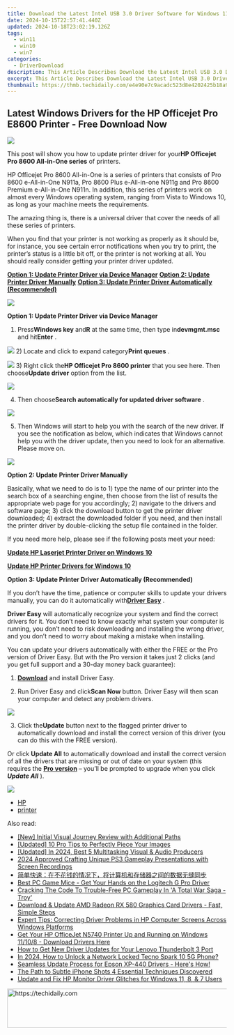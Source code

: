```yaml
---
title: Download the Latest Intel USB 3.0 Driver Software for Windows 11
date: 2024-10-15T22:57:41.440Z
updated: 2024-10-18T23:02:19.126Z
tags:
  - win11
  - win10
  - win7
categories:
  - DriverDownload
description: This Article Describes Download the Latest Intel USB 3.0 Driver Software for Windows 11
excerpt: This Article Describes Download the Latest Intel USB 3.0 Driver Software for Windows 11
thumbnail: https://thmb.techidaily.com/e4e90e7c9acadc523d8e4202425b18a9d8056d3f1cd618361a73d2cd13f94e4f.jpg
---
```


## Latest Windows Drivers for the HP Officejet Pro E8600 Printer - Free Download Now

![](https://ssl-product-images.www8-hp.com/digmedialib/prodimg/lowres/c02926047.png)

 This post will show you how to update printer driver for your**HP Officejet Pro 8600 All-in-One series** of printers.

 HP Officejet Pro 8600 All-in-One is a series of printers that consists of Pro 8600 e-All-in-One N911a, Pro 8600 Plus e-All-in-one N911g and Pro 8600 Premium e-All-in-One N911n. In addition, this series of printers work on almost every Windows operating system, ranging from Vista to Windows 10, as long as your machine meets the requirements.

 The amazing thing is, there is a universal driver that cover the needs of all these series of printers.

 When you find that your printer is not working as properly as it should be, for instance, you see certain error notifications when you try to print, the printer’s status is a little bit off, or the printer is not working at all. You should really consider getting your printer driver updated.

[**Option 1: Update Printer Driver via Device Manager**](https://tools.techidaily.com/drivereasy/download/)
[**Option 2: Update Printer Driver Manually**](https://tools.techidaily.com/drivereasy/download/)
[**Option 3: Update Printer Driver Automatically (Recommended)**](https://www.drivereasy.com/knowledge/hp-officejet-pro-8600-printer-driver-download-for-windows/#3)

![](https://images.drivereasy.com/wp-content/uploads/2017/05/img_590809f687953.jpg)

 **Option 1: Update Printer Driver via Device Manager**

 1) Press**Windows key** and**R** at the same time, then type in**devmgmt.msc** and hit**Enter** .

![](https://images.drivereasy.com/wp-content/uploads/2017/05/img_5907fef252f36.png)
 2) Locate and click to expand category**Print queues** .

![](https://images.drivereasy.com/wp-content/uploads/2017/05/img_590802e3114a1.jpg)
 3) Right click the**HP Officejet Pro 8600 printer** that you see here. Then choose**Update driver** option from the list.

![](https://images.drivereasy.com/wp-content/uploads/2017/05/img_59080a9f4559f.png)

 4) Then choose**Search automatically for updated driver software** .

![](https://images.drivereasy.com/wp-content/uploads/2017/05/img_59080b75a70a9.jpg)

 5) Then Windows will start to help you with the search of the new driver. If you see the notification as below, which indicates that Windows cannot help you with the driver update, then you need to look for an alternative. Please move on.

![](https://images.drivereasy.com/wp-content/uploads/2017/05/img_59082342e5590.jpg)

 **Option 2: Update Printer Driver Manually**

 Basically, what we need to do is to 1) type the name of our printer into the search box of a searching engine, then choose from the list of results the appropriate web page for you accordingly; 2) navigate to the drivers and software page; 3) click the download button to get the printer driver downloaded; 4) extract the downloaded folder if you need, and then install the printer driver by double-clicking the setup file contained in the folder.

 If you need more help, please see if the following posts meet your need:

[**Update HP Laserjet Printer Driver on Windows 10**](https://tools.techidaily.com/drivereasy/download/)

[**Update HP Printer Drivers for Windows 10**](https://tools.techidaily.com/drivereasy/download/)

**Option 3: Update Printer Driver Automatically (Recommended)**

 If you don’t have the time, patience or computer skills to update your drivers manually, you can do it automatically with[**Driver Easy**](https://tools.techidaily.com/drivereasy/download/) .

**Driver Easy** will automatically recognize your system and find the correct drivers for it. You don’t need to know exactly what system your computer is running, you don’t need to risk downloading and installing the wrong driver, and you don’t need to worry about making a mistake when installing.

 You can update your drivers automatically with either the FREE or the Pro version of Driver Easy. But with the Pro version it takes just 2 clicks (and you get full support and a 30-day money back guarantee):

 1) **[Download](https://tools.techidaily.com/drivereasy/download/)**  and install Driver Easy.

 2) Run Driver Easy and click**Scan Now** button. Driver Easy will then scan your computer and detect any problem drivers.

![](https://images.drivereasy.com/wp-content/uploads/2017/05/img_59082b9478bec.png)

 3) Click the**Update** button next to the flagged printer driver to automatically download and install the correct version of this driver (you can do this with the FREE version).

 Or click **Update All** to automatically download and install the correct version of all the drivers that are missing or out of date on your system (this requires the **[Pro version](https://tools.techidaily.com/drivereasy/download/)**  – you’ll be prompted to upgrade when you click _**Update All**_ ).

![](https://images.drivereasy.com/wp-content/uploads/2017/05/img_59082b8eb2887.jpg)

* [HP](https://tools.techidaily.com/drivereasy/download/)
* [printer](https://tools.techidaily.com/drivereasy/download/)

<ins class="adsbygoogle"
     style="display:block"
     data-ad-format="autorelaxed"
     data-ad-client="ca-pub-7571918770474297"
     data-ad-slot="1223367746"></ins>

<ins class="adsbygoogle"
     style="display:block"
     data-ad-client="ca-pub-7571918770474297"
     data-ad-slot="8358498916"
     data-ad-format="auto"
     data-full-width-responsive="true"></ins>

<span class="atpl-alsoreadstyle">Also read:</span>
<div><ul>
<li><a href="https://screen-video-capture.techidaily.com/new-initial-visual-journey-review-with-additional-paths/"><u>[New] Initial Visual Journey Review with Additional Paths</u></a></li>
<li><a href="https://extra-information.techidaily.com/updated-10-pro-tips-to-perfectly-piece-your-images/"><u>[Updated] 10 Pro Tips to Perfectly Piece Your Images</u></a></li>
<li><a href="https://fox-glue.techidaily.com/updated-in-2024-best-5-multitasking-visual-and-audio-producers/"><u>[Updated] In 2024, Best 5 Multitasking Visual & Audio Producers</u></a></li>
<li><a href="https://screen-mirroring-recording.techidaily.com/2024-approved-crafting-unique-ps3-gameplay-presentations-with-screen-recordings/"><u>2024 Approved Crafting Unique PS3 Gameplay Presentations with Screen Recordings</u></a></li>
<li><a href="https://win-community.techidaily.com/566a5y2v5bplusr6ycf77ya5zyo5lin6iqx6zkx55qe5oof5ya15lil77ym5bcg6k6h566x5py65zkm5a2y5yko5zmo5lml6ze055qe5pww5o2u5peg57yd5zcm5q2l/"><u>简单快速：在不花钱的情况下，将计算机和存储器之间的数据无缝同步</u></a></li>
<li><a href="https://driver-download.techidaily.com/best-pc-game-mice-get-your-hands-on-the-logitech-g-pro-driver/"><u>Best PC Game Mice - Get Your Hands on the Logitech G Pro Driver</u></a></li>
<li><a href="https://win-answers.techidaily.com/cracking-the-code-to-trouble-free-pc-gameplay-in-a-total-war-saga-troy/"><u>Cracking The Code To Trouble-Free PC Gameplay In 'A Total War Saga - Troy'</u></a></li>
<li><a href="https://driver-download.techidaily.com/1722958474510-download-and-update-amd-radeon-rx-580-graphics-card-drivers-fast-simple-steps/"><u>Download & Update AMD Radeon RX 580 Graphics Card Drivers - Fast, Simple Steps</u></a></li>
<li><a href="https://driver-download.techidaily.com/expert-tips-correcting-driver-problems-in-hp-computer-screens-across-windows-platforms/"><u>Expert Tips: Correcting Driver Problems in HP Computer Screens Across Windows Platforms</u></a></li>
<li><a href="https://driver-download.techidaily.com/get-your-hp-officejet-n5740-printer-up-and-running-on-windows-11108-download-drivers-here/"><u>Get Your HP OfficeJet N5740 Printer Up and Running on Windows 11/10/8 - Download Drivers Here</u></a></li>
<li><a href="https://driver-download.techidaily.com/how-to-get-new-driver-updates-for-your-lenovo-thunderbolt-3-port/"><u>How to Get New Driver Updates for Your Lenovo Thunderbolt 3 Port</u></a></li>
<li><a href="https://unlock-android.techidaily.com/in-2024-how-to-unlock-a-network-locked-tecno-spark-10-5g-phone-by-drfone-android/"><u>In 2024, How to Unlock a Network Locked Tecno Spark 10 5G Phone?</u></a></li>
<li><a href="https://driver-download.techidaily.com/1722963593079-seamless-update-process-for-epson-xp-440-drivers-heres-how/"><u>Seamless Update Process for Epson XP-440 Drivers - Here's How!</u></a></li>
<li><a href="https://extra-resources.techidaily.com/the-path-to-subtle-iphone-shots-4-essential-techniques-discovered/"><u>The Path to Subtle iPhone Shots 4 Essential Techniques Discovered</u></a></li>
<li><a href="https://driver-download.techidaily.com/update-and-fix-hp-monitor-driver-glitches-for-windows-11-8-and-7-users/"><u>Update and Fix HP Monitor Driver Glitches for Windows 11, 8, & 7 Users</u></a></li>
</ul></div>

<!-- affiliate ads begin -->
<a href="https://aligracehair.sjv.io/c/5597632/1885947/19272" target="_top" id="1885947">
  <img src="//a.impactradius-go.com/display-ad/19272-1885947" border="0" alt="https://techidaily.com" width="728" height="90"/>
</a>
<img height="0" width="0" src="https://aligracehair.sjv.io/i/5597632/1885947/19272" style="position:absolute;visibility:hidden;" border="0" />
<!-- affiliate ads end -->


